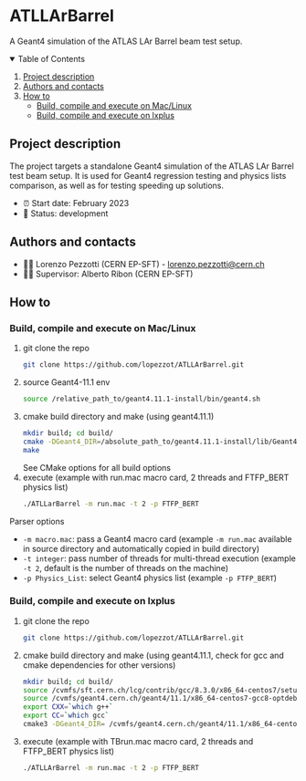 # ATLLArBarrel
A Geant4 simulation of the ATLAS LAr Barrel beam test setup.

<!-- TABLE OF CONTENTS -->
<details open="open">
  <summary>Table of Contents</summary>
  <ol>
    <li><a href="#project-description">Project description</a></li>
    <li><a href="#authors-and-contacts">Authors and contacts</a></li>
    <li>
      <a href="#how-to">How to</a>
      <ul>
        <li><a href="#build-compile-and-execute-on-maclinux">Build, compile and execute on Mac/Linux</a></li>
        <li><a href="#build-compile-and-execute-on-lxplus">Build, compile and execute on lxplus</a></li>
      </ul>
    </li>
  </ol>
</details>

<!--Project desription-->
## Project description
The project targets a standalone Geant4 simulation of the ATLAS LAr Barrel test beam setup. It is used for Geant4 regression testing and physics lists comparison, as well as for testing speeding up solutions.
- ⏰ Start date: February 2023
- 📌 Status: development

<!--Authors and contacts-->
## Authors and contacts
- 👨‍🔬 Lorenzo Pezzotti (CERN EP-SFT) - lorenzo.pezzotti@cern.ch 
- 👨‍🔬 Supervisor: Alberto Ribon (CERN EP-SFT)

<!--How to-->
## How to

### Build, compile and execute on Mac/Linux
1.  git clone the repo
    ```sh
    git clone https://github.com/lopezzot/ATLLArBarrel.git
    ```
2.  source Geant4-11.1 env
    ```sh
    source /relative_path_to/geant4.11.1-install/bin/geant4.sh
    ```
3.  cmake build directory and make (using geant4.11.1)
    ```sh
    mkdir build; cd build/
    cmake -DGeant4_DIR=/absolute_path_to/geant4.11.1-install/lib/Geant4-11.1/ relative_path_to/ATLLarBarrel/
    make
    ```
    See CMake options for all build options
4.  execute (example with run.mac macro card, 2 threads and FTFP_BERT physics list)
    ```sh
    ./ATLLarBarrel -m run.mac -t 2 -p FTFP_BERT
    ```

Parser options
- `-m macro.mac`: pass a Geant4 macro card (example `-m run.mac` available in source directory and automatically copied in build directory) 
- `-t integer`: pass number of threads for multi-thread execution (example `-t 2`, default is the number of threads on the machine)
- `-p Physics_List`: select Geant4 physics list (example `-p FTFP_BERT`)

### Build, compile and execute on lxplus
1. git clone the repo
   ```sh
   git clone https://github.com/lopezzot/ATLLArBarrel.git
   ```
2. cmake build directory and make (using geant4.11.1, check for gcc and cmake dependencies for other versions)
   ```sh
   mkdir build; cd build/
   source /cvmfs/sft.cern.ch/lcg/contrib/gcc/8.3.0/x86_64-centos7/setup.sh
   source /cvmfs/geant4.cern.ch/geant4/11.1/x86_64-centos7-gcc8-optdeb-MT/CMake-setup.sh
   export CXX=`which g++`
   export CC=`which gcc`
   cmake3 -DGeant4_DIR= /cvmfs/geant4.cern.ch/geant4/11.1/x86_64-centos7-gcc8-optdeb-MT/lib64/Geant4-11.1.0/ ../ATLLArBarrel/
   ```
3. execute (example with TBrun.mac macro card, 2 threads and FTFP_BERT physics list)
   ```sh
   ./ATLLArBarrel -m run.mac -t 2 -p FTFP_BERT
   ```
